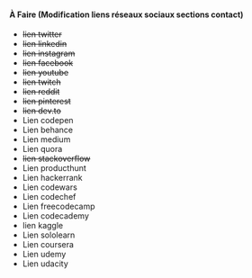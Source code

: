 #### À Faire (Modification liens réseaux sociaux sections contact)
- <strike>lien twitter</strike>
- <strike>lien linkedin</strike>
- <strike>lien instagram</strike>
- <strike>lien facebook</strike>
- <strike>lien youtube</strike>
- <strike>lien twitch</strike>
- <strike>lien reddit</strike>
- <strike>lien pinterest</strike>
- <strike>lien dev.to</strike>
- Lien codepen
- Lien behance
- Lien medium
- Lien quora
- <strike>lien stackoverflow</strike>
- Lien producthunt
- Lien hackerrank
- Lien codewars
- Lien codechef
- Lien freecodecamp
- Lien codecademy
- lien kaggle
- Lien sololearn
- Lien coursera
- Lien udemy
- Lien udacity
